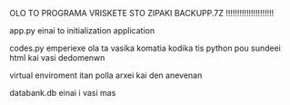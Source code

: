 OLO TO PROGRAMA VRISKETE STO ZIPAKI BACKUPP.7Z !!!!!!!!!!!!!!!!!!!!!

app.py einai to initialization application

codes.py emperiexe ola ta vasika komatia kodika tis python pou sundeei html kai vasi dedomenwn

virtual enviroment itan polla arxei kai den anevenan

databank.db einai i vasi mas
